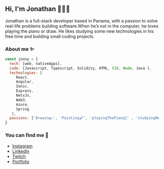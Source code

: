 ## Hi, I'm Jonathan 👋🧑‍💻

Jonathan is a full-stack developer based in Panama, with a passion to solve real-life problems building software.When he’s not in the computer, he loves playing the piano or draw. He likes studying some new technologies in his free time and building small coding projects.
 
 ### About me ✨
 
```js
const jonny = {
  tech: [web, nativeApps],
  code: [Javascript, Typescript, Solidity, HTML, CSS, Node, Java ],
  technologies: [
     React,
     Angular,
     Ionic,
     Express,
     NetxJs,
     Web3,
     Azure,
     Spring
   ],
  passions: ['Drawing✏️', 'Painting🖌️', 'playingThePiano🎹' , 'studyingNewTechnologies📈' , 'studyingAboutSpace🔭']
}
```
### You can find me 🤖
 
 - [Instagram](https://www.instagram.com/jonhy_vr/)
 - [Linkedin](https://www.linkedin.com/in/jonhyvr/)
 - [Twitch](https://www.twitch.tv/jonhy_vr)
 - [Portfolio](https://jonathan-portfolio-blond.vercel.app/)


